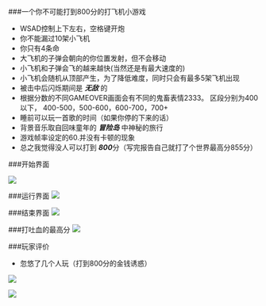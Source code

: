 ###一个你不可能打到800分的打飞机小游戏* WSAD控制上下左右，空格键开炮* 你不能漏过10架小飞机* 你只有4条命* 大飞机的子弹会朝向的你位置发射，但不会移动* 小飞机和子弹会飞的越来越快(当然还是有最大速度的)* 小飞机会随机从顶部产生，为了降低难度，同时只会有最多5架飞机出现* 被击中后闪烁期间是 ***无敌*** 的* 根据分数的不同GAMEOVER画面会有不同的鬼畜表情2333。 区段分别为400以下， 400-500，500-600，600-700，700+* 睡前可以玩一首歌的时间（如果你停的下来的话）* 背景音乐取自回味童年的 ***冒险岛*** 中神秘的旅行 * 游戏帧率设定的60.并没有卡顿的现象* 总之我觉得没人可以打到 ***800***分（写完报告自己就打了个世界最高分855分）

###开始界面
![](http://a1.qpic.cn/psb?/44973122-ff92-4ec7-9b55-6e3050382e3b/4a9OpTIVsxO4dqCGewH883XC6JSBExxw7BFL7xC3.OQ!/b/dOEAAAAAAAAA&bo=TgESAk4BEgIFACM!&rf=viewer_4)
###运行界面
![](http://a2.qpic.cn/psb?/44973122-ff92-4ec7-9b55-6e3050382e3b/IdnT*HGrf2fVijnjEBD1y4v0Vpmb8w.QY18r71x2Gic!/b/dAwBAAAAAAAA&bo=UAESAlABEgIFACM!&rf=viewer_4)

###结束界面
![](http://a2.qpic.cn/psb?/44973122-ff92-4ec7-9b55-6e3050382e3b/9xor5StzyzSiS6HQI0LzAMBwWa9U*vdqUuzTftoxuoo!/b/dAwBAAAAAAAA&bo=TgEWAk4BFgIFACM!&rf=viewer_4)

###打吐血的最高分
![](http://a3.qpic.cn/psb?/44973122-ff92-4ec7-9b55-6e3050382e3b/CsPlDP4u.CXqmOAyz408tJ7qtLNma8ehgW5uyXKc7hw!/b/dOMAAAAAAAAA&bo=pgE2AqYBNgIFACM!&rf=viewer_4)###玩家评价
* 忽悠了几个人玩（打到800分的金钱诱惑）
![](http://a1.qpic.cn/psb?/44973122-ff92-4ec7-9b55-6e3050382e3b/CO2bVZbmo1WwzP9zYhaDBmeepNs*y3v6jV5tBSthgWk!/b/dOQAAAAAAAAA&bo=YQOxAWEDsQEDACU!&rf=viewer_4)
![](http://a3.qpic.cn/psb?/44973122-ff92-4ec7-9b55-6e3050382e3b/UlmoG3wJLcBV6uKDOLgO.wSWJCwMLvSOFEDgq.gDblo!/b/dHABAAAAAAAA&bo=4AQkAeAEJAEDACU!&rf=viewer_4)